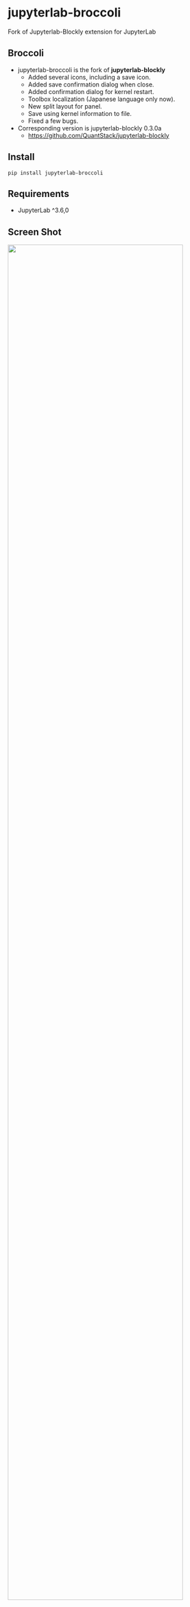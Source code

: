 # jupyterlab-broccoli
Fork of Jupyterlab-Blockly extension for JupyterLab

## Broccoli
* jupyterlab-broccoli is the fork of **jupyterlab-blockly**
  * Added several icons, including a save icon.
  * Added save confirmation dialog when close.
  * Added confirmation dialog for kernel restart.
  * Toolbox localization (Japanese language only now).
  * New split layout for panel.
  * Save using kernel information to file.
  * Fixed a few bugs.
* Corresponding version is jupyterlab-blockly 0.3.0a
  * https://github.com/QuantStack/jupyterlab-blockly
## Install
```
pip install jupyterlab-broccoli
```
## Requirements
* JupyterLab ^3.6,0

## Screen Shot
<img width="90%" src="https://user-images.githubusercontent.com/95947474/270168325-98db3301-d557-43d2-9e08-f5e17163462b.png">
<br>
<br>
<img width="90%" src="https://user-images.githubusercontent.com/95947474/270168337-edd7775e-46d5-4693-8659-6b47a581b968.png">

## Bugs
* Sometimes (for example, when reloading) the layout of the screen is corrupted, so please reload or open the file again.
* Copy to clipboard by right mouse button menu in Output View does not work either (jupyterlab-blockly bug).


## jupyterlab-blockly
- https://github.com/QuantStack/jupyterlab-blockly
